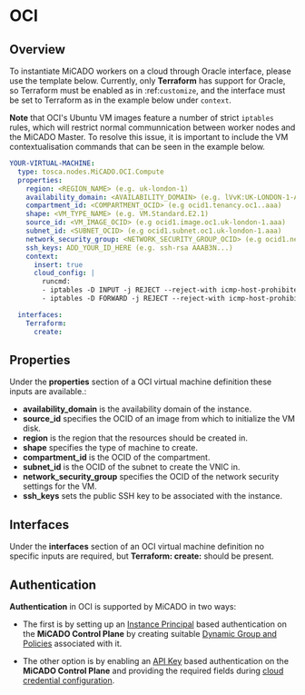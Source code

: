 # OCI

## Overview

To instantiate MiCADO workers on a cloud through Oracle interface, please use
the template below. Currently, only **Terraform** has support for Oracle,
so Terraform must be enabled as in :ref:`customize`, and the interface must
be set to Terraform as in the example below under ``context``.

**Note** that OCI's Ubuntu VM images feature a number of strict ``iptables``
rules, which will restrict normal communnication between worker nodes and the
MiCADO Master. To resolve this issue, it is important to include the VM
contextualisation commands that can be seen in the example below.


```yaml
YOUR-VIRTUAL-MACHINE:
  type: tosca.nodes.MiCADO.OCI.Compute
  properties:
    region: <REGION_NAME> (e.g. uk-london-1)
    availability_domain: <AVAILABILITY_DOMAIN> (e.g. lVvK:UK-LONDON-1-AD-1)
    compartment_id: <COMPARTMENT_OCID> (e.g ocid1.tenancy.oc1..aaa)
    shape: <VM_TYPE_NAME> (e.g. VM.Standard.E2.1)
    source_id: <VM_IMAGE_OCID> (e.g ocid1.image.oc1.uk-london-1.aaa)
    subnet_id: <SUBNET_OCID> (e.g ocid1.subnet.oc1.uk-london-1.aaa)
    network_security_group: <NETWORK_SECURITY_GROUP_OCID> (e.g ocid1.networksecuritygroup.oc1.uk-london-1.aaa)
    ssh_keys: ADD_YOUR_ID_HERE (e.g. ssh-rsa AAAB3N...)
    context:
      insert: true
      cloud_config: |
        runcmd:
        - iptables -D INPUT -j REJECT --reject-with icmp-host-prohibited
        - iptables -D FORWARD -j REJECT --reject-with icmp-host-prohibited

  interfaces:
    Terraform:
      create:
```

## Properties

Under the **properties** section of a OCI virtual machine definition these
inputs are available.:

* **availability_domain** is the availability domain of the instance.
* **source_id** specifies the OCID of an image from which to initialize the
  VM disk.
* **region** is the region that the resources should be created in.
* **shape** specifies the type of machine to create.
* **compartment_id** is the OCID of the compartment.
* **subnet_id** is the OCID of the subnet to create the VNIC in.
* **network_security_group** specifies the OCID of the network security
  settings for the VM.
* **ssh_keys** sets the public SSH key to be associated with the instance.

## Interfaces

Under the **interfaces** section of an OCI virtual machine definition no
specific inputs are required, but **Terraform: create:** should be present.

## Authentication

**Authentication** in OCI is supported by MiCADO in two ways:

- The first is by setting up an [Instance Principal](https://www.terraform.io/docs/providers/oci/index.html)
  based authentication on the **MiCADO Control Plane** by creating suitable [Dynamic Group and Policies](https://docs.cloud.oracle.com/en-us/iaas/Content/Identity/Tasks/callingservicesfrominstances.htm)
  associated with it.

- The other option is by enabling an
  [API Key](https://docs.cloud.oracle.com/en-us/iaas/Content/API/Concepts/apisigningkey.htm#five)
  based authentication on the **MiCADO Control Plane** and providing the required
  fields during [cloud credential configuration](/install/cli-install#configure-cloud-credentials).
